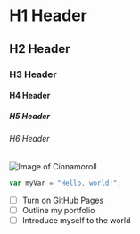 # H1 Header
## H2 Header
### H3 Header
#### H4 Header
##### H5 Header
###### H6 Header
![Image of Cinnamoroll](https://static.wikia.nocookie.net/sanrio/images/5/59/Cinnamoroll2Bbackground.webp/revision/latest?cb=20231016042440)
``` javascript
var myVar = "Hello, world!";
```
- [ ] Turn on GitHub Pages
- [ ] Outline my portfolio
- [ ] Introduce myself to the world
